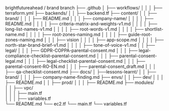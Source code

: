 brightfutureahead / brand branch
├── .github
│   ├── workflows/
│   │   │   ├── terraform.yml
├── backends/
│   │   ├── backend.tf
├── content/
│   │   ├── brand/
│   │   │   ├── README.md
│   │   │   ├── company-name/
│   │   │   │   ├── README.md
│   │   │   │   ├── criteria-matrix-and-weights-v1.md
│   │   │   │   ├── long-list-names-v1.md
│   │   │   │   ├── root-words-v1.md
│   │   │   │   ├── shortlist-name.md
│   │   │   │   ├── root-zones-naming.md
│   │   │   │   ├── guide-root-zones-naming.md
│   │   │   ├── vision
│   │   │   │   ├── app-scope.md
│   │   │   │   ├── north-star-brand-brief-v1.md
│   │   │   │   ├── tone-of-voice-v1.md
│   │   ├── legal/
│   │   │   ├── GDPR-COPPA-parental-consent.md
│   │   │   ├── legal-compliance-checklist–parental-consent.md
│   │   │   ├── parental-consent-legal.md
│   │   │   ├── legal-checklist-parental-consent.md
│   │   │   ├── parental-consent-RO-EN.md
│   │   │   ├── parental-consent_draft.md
│   │   │   ├── qa-checklist-consent.md
├── docs/
│   ├──lessons-learnt/
│   │   ├── brand/
│   │   │   ├── company-name-finding.md
├── envs/
│   │   ├── dev/
│   │   │   ├── README.md
│   │   ├── prod/
│   │   │   ├── README.md
├── modules/   
│   │   ├── vpc/  
│   │   │   ├── main.tf   
│   │   │   ├── variables.tf                   
└── README.md
└── ec2.tf
└── main.tf
└── variables.tf
